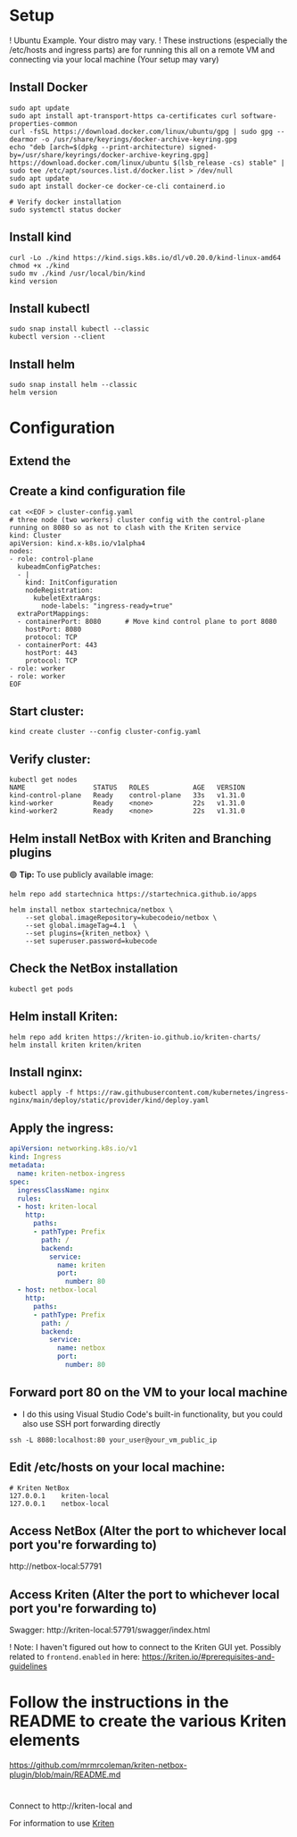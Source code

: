 # Setup

! Ubuntu Example. Your distro may vary.
! These instructions (especially the /etc/hosts and ingress parts) are for running this all on a remote VM and connecting via your local machine (Your setup may vary)

## Install Docker

```
sudo apt update
sudo apt install apt-transport-https ca-certificates curl software-properties-common
curl -fsSL https://download.docker.com/linux/ubuntu/gpg | sudo gpg --dearmor -o /usr/share/keyrings/docker-archive-keyring.gpg
echo "deb [arch=$(dpkg --print-architecture) signed-by=/usr/share/keyrings/docker-archive-keyring.gpg] https://download.docker.com/linux/ubuntu $(lsb_release -cs) stable" | sudo tee /etc/apt/sources.list.d/docker.list > /dev/null
sudo apt update
sudo apt install docker-ce docker-ce-cli containerd.io

# Verify docker installation
sudo systemctl status docker
```

## Install kind

```
curl -Lo ./kind https://kind.sigs.k8s.io/dl/v0.20.0/kind-linux-amd64
chmod +x ./kind
sudo mv ./kind /usr/local/bin/kind
kind version
```

## Install kubectl

```
sudo snap install kubectl --classic
kubectl version --client
```

## Install helm

```
sudo snap install helm --classic
helm version
```


# Configuration

## Extend the 

## Create a kind configuration file

```
cat <<EOF > cluster-config.yaml
# three node (two workers) cluster config with the control-plane running on 8080 so as not to clash with the Kriten service
kind: Cluster
apiVersion: kind.x-k8s.io/v1alpha4
nodes:
- role: control-plane
  kubeadmConfigPatches:
  - |
    kind: InitConfiguration
    nodeRegistration:
      kubeletExtraArgs:
        node-labels: "ingress-ready=true"
  extraPortMappings:
  - containerPort: 8080      # Move kind control plane to port 8080
    hostPort: 8080
    protocol: TCP
  - containerPort: 443
    hostPort: 443
    protocol: TCP
- role: worker
- role: worker
EOF
```

## Start cluster:
```
kind create cluster --config cluster-config.yaml
```

## Verify  cluster:
```
kubectl get nodes
NAME                 STATUS   ROLES           AGE   VERSION
kind-control-plane   Ready    control-plane   33s   v1.31.0
kind-worker          Ready    <none>          22s   v1.31.0
kind-worker2         Ready    <none>          22s   v1.31.0
```

## Helm install NetBox with Kriten and Branching plugins

:green_circle: **Tip:** To use publicly available image:
```
helm repo add startechnica https://startechnica.github.io/apps

helm install netbox startechnica/netbox \
    --set global.imageRepository=kubecodeio/netbox \
    --set global.imageTag=4.1  \
    --set plugins={kriten_netbox} \
    --set superuser.password=kubecode
```

## Check the NetBox installation

```
kubectl get pods
```

## Helm install Kriten:
```
helm repo add kriten https://kriten-io.github.io/kriten-charts/
helm install kriten kriten/kriten
```

## Install nginx:
```
kubectl apply -f https://raw.githubusercontent.com/kubernetes/ingress-nginx/main/deploy/static/provider/kind/deploy.yaml
```

## Apply the ingress:
``` yaml
apiVersion: networking.k8s.io/v1
kind: Ingress
metadata:
  name: kriten-netbox-ingress
spec:
  ingressClassName: nginx
  rules:
  - host: kriten-local
    http:
      paths:
      - pathType: Prefix
        path: /
        backend:
          service:
            name: kriten
            port:
              number: 80
  - host: netbox-local
    http:
      paths:
      - pathType: Prefix
        path: /
        backend:
          service:
            name: netbox
            port:
              number: 80
```

## Forward port 80 on the VM to your local machine

- I do this using Visual Studio Code's built-in functionality, but you could also use SSH port forwarding directly

```
ssh -L 8080:localhost:80 your_user@your_vm_public_ip
```

## Edit /etc/hosts on your **local machine**:
```
# Kriten NetBox
127.0.0.1    kriten-local
127.0.0.1    netbox-local
```

## Access NetBox (Alter the port to whichever local port you're forwarding to)

http://netbox-local:57791

## Access Kriten (Alter the port to whichever local port you're forwarding to)

Swagger: http://kriten-local:57791/swagger/index.html

! Note: I haven't figured out how to connect to the Kriten GUI yet. Possibly related to `frontend.enabled` in here: https://kriten.io/#prerequisites-and-guidelines

# Follow the instructions in the README to create the various Kriten elements

https://github.com/mrmrcoleman/kriten-netbox-plugin/blob/main/README.md

# 



Connect to http://kriten-local and 

For information to use [Kriten](https://kriten.io/user_guide/getting_started/)